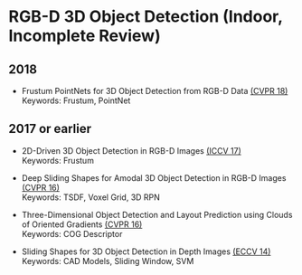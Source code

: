 # RGB-D 3D Object Detection (Indoor, Incomplete Review)

## 2018

- Frustum PointNets for 3D Object Detection from RGB-D Data [(CVPR 18)](https://openaccess.thecvf.com/content_cvpr_2018/papers/Qi_Frustum_PointNets_for_CVPR_2018_paper.pdf)\
Keywords: Frustum, PointNet

## 2017 or earlier

- 2D-Driven 3D Object Detection in RGB-D Images [(ICCV 17)](https://openaccess.thecvf.com/content_ICCV_2017/papers/Lahoud_2D-Driven_3D_Object_ICCV_2017_paper.pdf)\
Keywords: Frustum

- Deep Sliding Shapes for Amodal 3D Object Detection in RGB-D Images [(CVPR 16)](https://openaccess.thecvf.com/content_cvpr_2016/papers/Song_Deep_Sliding_Shapes_CVPR_2016_paper.pdf)\
Keywords: TSDF, Voxel Grid, 3D RPN

- Three-Dimensional Object Detection and Layout Prediction using Clouds of Oriented Gradients [(CVPR 16)](https://www.cv-foundation.org/openaccess/content_cvpr_2016/papers/Ren_Three-Dimensional_Object_Detection_CVPR_2016_paper.pdf)\
Keywords: COG Descriptor

- Sliding Shapes for 3D Object Detection in Depth Images [(ECCV 14)](https://link.springer.com/content/pdf/10.1007/978-3-319-10599-4_41.pdf)\
Keywords: CAD Models, Sliding Window, SVM